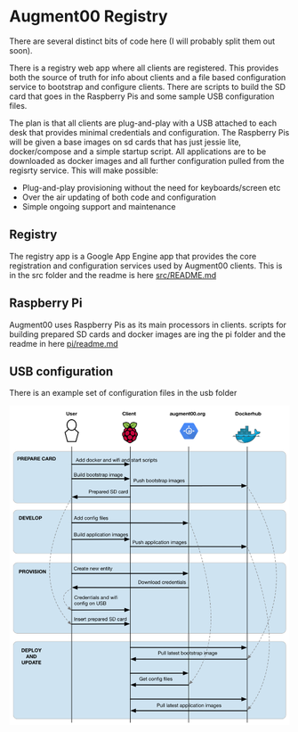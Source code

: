 # Augment00 Registry

There are several distinct bits of code here (I will probably split them out soon).

There is a registry web app where all clients are registered.
This provides both the source of truth for info about clients and a file based configuration service to bootstrap and configure clients.
There are scripts to build the SD card that goes in the Raspberry Pis and some sample USB configuration files.

The plan is that all clients are plug-and-play with a USB attached to each desk that provides minimal credentials and configuration.
The Raspberry Pis will be given a base images on sd cards that has just jessie lite, docker/compose and a simple startup script.
All applications are to be downloaded as docker images and all further configuration pulled from the regisrty service.
This will make possible:

- Plug-and-play provisioning without the need for keyboards/screen etc
- Over the air updating of both code and configuration
- Simple ongoing support and maintenance

## Registry

The registry app is a Google App Engine app that provides the core registration and configuration services used by Augment00 clients.
This is in the src folder and the readme is here [src/README.md](src/README.md)

## Raspberry Pi

Augment00 uses Raspberry Pis as its main processors in clients. scripts for building prepared SD cards and docker images are ing the pi
folder and the readme in here [pi/readme.md](pi/readme.md)

## USB configuration

There is an example set of configuration files in the usb folder

![augment00 services](docs/IMG_1477.PNG)
